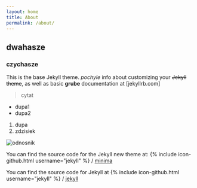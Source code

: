 ```yaml
---
layout: home
title: About
permalink: /about/
---
```

## dwahasze
### czychasze

This is the base Jekyll theme. *pochyle* info about customizing your ~~Jekyll theme~~, as well as basic **grube** documentation at [jekyllrb.com]
> cytat

- dupa1
- dupa2
1. dupa
3. zdzisiek

<!-- tekst do zakomentowania -->

![odnosnik](https://i.ytimg.com/vi/Fqdlb3Am1qA/hqdefault.jpg)

You can find the source code for the Jekyll new theme at:
{% include icon-github.html username="jekyll" %} /
[minima](https://github.com/jekyll/minima)

You can find the source code for Jekyll at
{% include icon-github.html username="jekyll" %} /
[jekyll](https://github.com/jekyll/jekyll)
